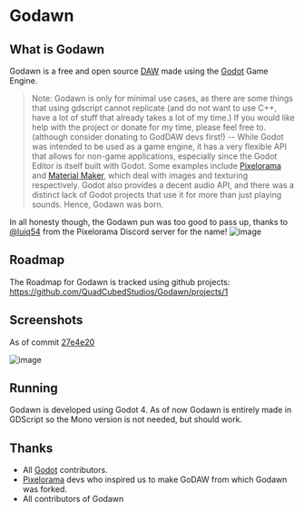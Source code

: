 # Godawn

What is Godawn
--
Godawn is a free and open source [DAW](https://en.wikipedia.org/wiki/Digital_audio_workstation) made using the [Godot](https://godotengine.org/) Game Engine.

> Note: Godawn is only for minimal use cases, as there are some things that using gdscript cannot replicate (and do not want to use C++, have a lot of stuff that already takes a lot of my time.) If you would like help with the project or donate for my time, please feel free to. (although consider donating to GodDAW devs first!)
--
While Godot was intended to be used as a game engine, it has a very flexible API that allows for non-game applications, especially since the Godot Editor is itself built with Godot. Some examples include [Pixelorama](https://github.com/Orama-Interactive/Pixelorama) and [Material Maker](https://github.com/RodZill4/material-maker), which deal with images and texturing respectively. Godot also provides a decent audio API, and there was a distinct lack of Godot projects that use it for more than just playing sounds. Hence, Godawn was born.

In all honesty though, the Godawn pun was too good to pass up, thanks to [@luiq54](https://github.com/luiq54) from the Pixelorama Discord server for the name!
![image](https://user-images.githubusercontent.com/11648300/119843934-a05bd480-bf25-11eb-8bd7-74b0d2100b85.png)

Roadmap
--
The Roadmap for Godawn is tracked using github projects: https://github.com/QuadCubedStudios/Godawn/projects/1

Screenshots
--
As of commit [27e4e20](https://github.com/QuadCubedStudios/Godawn/commit/27e4e20d0f59e207047c0da10054ef34ad062f6e)

![image](https://user-images.githubusercontent.com/62714538/136144298-e10f31ef-39c1-4939-8350-708c004543a4.png)

Running
--
Godawn is developed using Godot 4. As of now Godawn is entirely made in GDScript so the Mono version is not needed, but should work.

Thanks
--
* All [Godot](https://github.com/godotengine/godot) contributors.
* [Pixelorama](https://github.com/Orama-Interactive/Pixelorama) devs who inspired us to make GoDAW from which Godawn was forked.
* All contributors of Godawn
